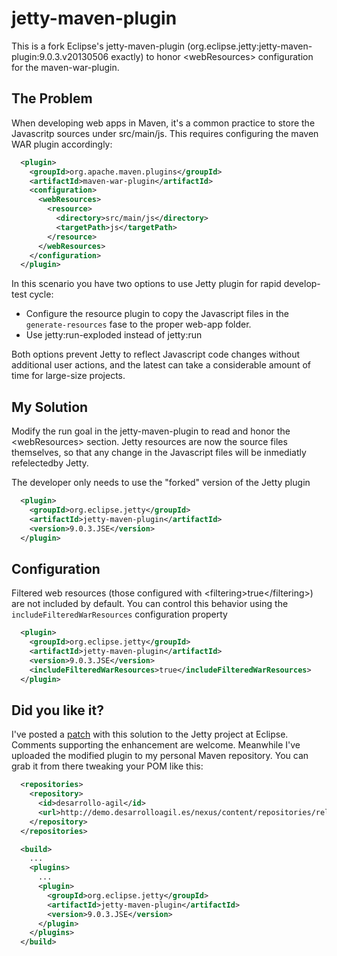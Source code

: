 jetty-maven-plugin
==================

This is a fork Eclipse's jetty-maven-plugin (org.eclipse.jetty:jetty-maven-plugin:9.0.3.v20130506 exactly) to honor &lt;webResources> configuration for the maven-war-plugin.

The Problem
-----------

When developing web apps in Maven, it's a common practice to store the Javascritp sources under src/main/js. This requires configuring the maven WAR plugin accordingly:

```xml
  <plugin>
    <groupId>org.apache.maven.plugins</groupId>
    <artifactId>maven-war-plugin</artifactId>
    <configuration>
      <webResources>
        <resource>
          <directory>src/main/js</directory>
          <targetPath>js</targetPath>
        </resource>
      </webResources>
    </configuration>
  </plugin>
```

In this scenario you have two options to use Jetty plugin for rapid develop-test cycle:

* Configure the resource plugin to copy the Javascript files in the `generate-resources` fase to the proper web-app folder.
* Use jetty:run-exploded instead of jetty:run

Both options prevent Jetty to reflect Javascript code changes without additional user actions, and the latest can take a considerable amount of time for large-size projects.

My Solution
-----------
Modify the run goal in the jetty-maven-plugin to read and honor the &lt;webResources> section. Jetty resources are now
the source files themselves, so that any change in the Javascript files will be inmediatly refelectedby Jetty.

The developer only needs to use the "forked" version of the Jetty plugin

```xml
  <plugin>
    <groupId>org.eclipse.jetty</groupId>
    <artifactId>jetty-maven-plugin</artifactId>
    <version>9.0.3.JSE</version>
  </plugin>
```

Configuration
-------------
Filtered web resources (those configured with &lt;filtering>true&lt;/filtering>) are not included by default. You can
control this behavior using the `includeFilteredWarResources` configuration property

```xml
  <plugin>
    <groupId>org.eclipse.jetty</groupId>
    <artifactId>jetty-maven-plugin</artifactId>
    <version>9.0.3.JSE</version>
    <includeFilteredWarResources>true</includeFilteredWarResources>
  </plugin>
```

Did you like it?
----------------
I've posted a [patch](https://bugs.eclipse.org/bugs/show_bug.cgi?id=407621) with this solution to the Jetty project at Eclipse. Comments supporting the enhancement are welcome.
Meanwhile I've uploaded the modified plugin to my personal Maven repository. You can grab it from there tweaking your POM like this:

```xml
  <repositories>
    <repository>
      <id>desarrollo-agil</id>
      <url>http://demo.desarrolloagil.es/nexus/content/repositories/releases/</url>
    </repository>
  </repositories>

  <build>
    ...
    <plugins>
      ...
      <plugin>
        <groupId>org.eclipse.jetty</groupId>
        <artifactId>jetty-maven-plugin</artifactId>
        <version>9.0.3.JSE</version>
      </plugin>
    </plugins>
  </build>
```
